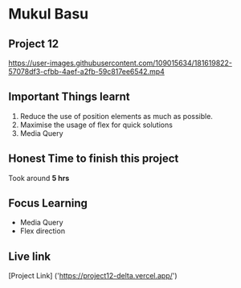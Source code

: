 # Mukul Basu

## Project 12
https://user-images.githubusercontent.com/109015634/181619822-57078df3-cfbb-4aef-a2fb-59c817ee6542.mp4

## Important Things learnt 
1. Reduce the use of position elements as much as possible.
2. Maximise the usage of flex for quick solutions
3. Media Query

## Honest Time to finish this project

Took around **5 hrs**

## Focus Learning
- Media Query
- Flex direction

## Live link

[Project Link] ('https://project12-delta.vercel.app/')
